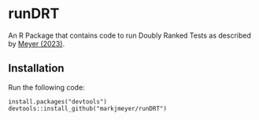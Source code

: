 # runDRT
An R Package that contains code to run Doubly Ranked Tests as described by
[Meyer (2023)](https://arxiv.org/abs/2306.14761). 

## Installation 
Run the following code:
```
install.packages("devtools")
devtools::install_github("markjmeyer/runDRT")
```
